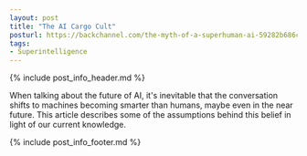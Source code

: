 ```yaml
---
layout: post
title: "The AI Cargo Cult"
posturl: https://backchannel.com/the-myth-of-a-superhuman-ai-59282b686c62
tags:
- Superintelligence
---
```


{% include post_info_header.md %}

When talking about the future of AI, it's inevitable that the conversation shifts to machines becoming smarter than humans, maybe even in the near future. This article describes some of the assumptions behind this belief in light of our current knowledge.

<!--more-->
{% include post_info_footer.md %}
